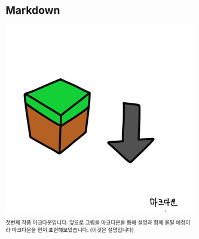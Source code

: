 # Markdown
![](../img/Markdown.jpg)

첫번째 작품 마크다운입니다. 앞으로 그림을 마크다운을 통해 설명과 함께 올릴 예정이라 마크다운을 먼저 표현해보았습니다. (이것은 설명입니다)